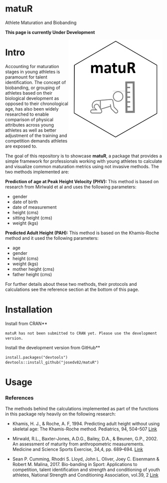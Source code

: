# matuR
Athlete Maturation and Biobanding

**This page is currently Under Development**

<img src="man/images/matur_logo.PNG" align="right" width="300" />

# Intro
Accounting for maturation stages in young athletes is paramount for talent identification. The concept of biobanding, or grouping of athletes based on their biological development as opposed to their chronological age, has also been widely researched to enable comparison of physical attributes across young athletes as well as better adjustment of the training and competition demands athletes are exposed to. 
  
The goal of this repository is to showcase **matuR**, a package that provides a simple framework for professionals working with young athletes to calculate and visualize common maturation metrics using not invasive methods. The two methods implemented are:

**Prediction of age at Peak Height Velocity (PHV):** This method is based on research from Mirlwald et al and uses the following parameters:

* gender  
* date of birth  
* date of measurement  
* height (cms)  
* sitting height (cms)  
* weight (kgs)  
  
**Predicted Adult Height (PAH):** This method is based on the Khamis-Roche method and it used the following parameters:  

* age
* gender
* height (cms)  
* weight (kgs)  
* mother height (cms)  
* father height (cms)  
  
For further details about these two methods, their protocols and calculations see the reference section at the bottom of this page.  


# Installation

Install from CRAN**  
```
matuR has not been submitted to CRAN yet. Please use the development version.
```
  
    
    
Install the development version from GitHub**  
```
install.packages("devtools")
devtools::install_github("josedv82/matuR")
```

# Usage

### References
The methods behind the calculations implemented as part of the functions in this package rely heavily on the following research:

* Khamis, H. J., & Roche, A. F, 1994. Predicting adult height without using skeletal age: The Khamis-Roche method. Pediatrics, 94, 504–507 [Link](https://pubmed.ncbi.nlm.nih.gov/7936860/)  

* Mirwald, R.L., Baxter-Jones, A.D.G., Bailey, D.A., & Beunen, G.P., 2002. An assessment of maturity from anthropometric measurements. Medicine and Science Sports Exercise, 34,4, pp. 689–694. [Link](https://pubmed.ncbi.nlm.nih.gov/11932580/)

* Sean P. Cumming, Rhodri S. Lloyd, John L. Oliver, Joey C. Eisenmann & Robert M. Malina, 2017. Bio-banding in Sport: Applications to competition, talent identification and strength and conditioning of youth athletes, National Strength and Conditioning Association, vol.39, 2 [Link](https://journals.lww.com/nsca-scj/Abstract/2017/04000/Bio_banding_in_Sport__Applications_to_Competition,.6.aspx)
